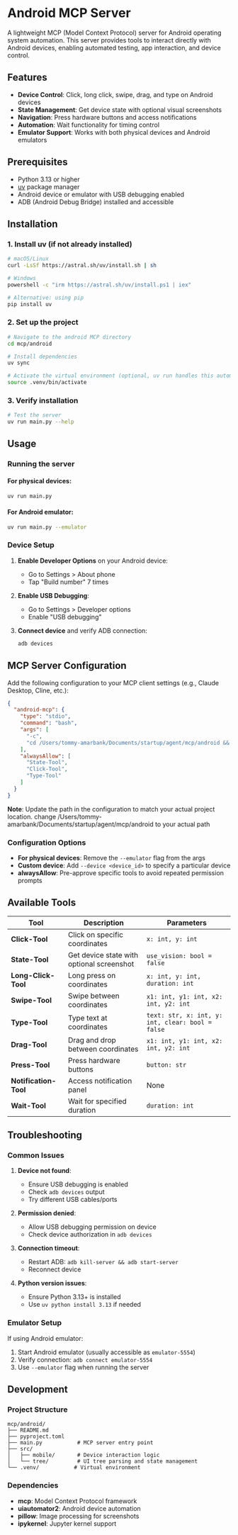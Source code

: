 # Android MCP Server

A lightweight MCP (Model Context Protocol) server for Android operating system automation. This server provides tools to interact directly with Android devices, enabling automated testing, app interaction, and device control.

## Features

- **Device Control**: Click, long click, swipe, drag, and type on Android devices
- **State Management**: Get device state with optional visual screenshots
- **Navigation**: Press hardware buttons and access notifications
- **Automation**: Wait functionality for timing control
- **Emulator Support**: Works with both physical devices and Android emulators

## Prerequisites

- Python 3.13 or higher
- [uv](https://docs.astral.sh/uv/) package manager
- Android device or emulator with USB debugging enabled
- ADB (Android Debug Bridge) installed and accessible

## Installation

### 1. Install uv (if not already installed)

```bash
# macOS/Linux
curl -LsSf https://astral.sh/uv/install.sh | sh

# Windows
powershell -c "irm https://astral.sh/uv/install.ps1 | iex"

# Alternative: using pip
pip install uv
```

### 2. Set up the project

```bash
# Navigate to the android MCP directory
cd mcp/android

# Install dependencies
uv sync

# Activate the virtual environment (optional, uv run handles this automatically)
source .venv/bin/activate
```

### 3. Verify installation

```bash
# Test the server
uv run main.py --help
```

## Usage

### Running the server

#### For physical devices:
```bash
uv run main.py
```

#### For Android emulator:
```bash
uv run main.py --emulator
```

### Device Setup

1. **Enable Developer Options** on your Android device:
   - Go to Settings > About phone
   - Tap "Build number" 7 times

2. **Enable USB Debugging**:
   - Go to Settings > Developer options
   - Enable "USB debugging"

3. **Connect device** and verify ADB connection:
   ```bash
   adb devices
   ```

## MCP Server Configuration

Add the following configuration to your MCP client settings (e.g., Claude Desktop, Cline, etc.):

```json
{
  "android-mcp": {
    "type": "stdio",
    "command": "bash",
    "args": [
      "-c",
      "cd /Users/tommy-amarbank/Documents/startup/agent/mcp/android && source .venv/bin/activate && uv run main.py --emulator"
    ],
    "alwaysAllow": [
      "State-Tool",
      "Click-Tool",
      "Type-Tool"
    ]
  }
}
```

**Note**: Update the path in the configuration to match your actual project location.
change /Users/tommy-amarbank/Documents/startup/agent/mcp/android to your actual path 

### Configuration Options

- **For physical devices**: Remove the `--emulator` flag from the args
- **Custom device**: Add `--device <device_id>` to specify a particular device
- **alwaysAllow**: Pre-approve specific tools to avoid repeated permission prompts

## Available Tools

| Tool | Description | Parameters |
|------|-------------|------------|
| **Click-Tool** | Click on specific coordinates | `x: int, y: int` |
| **State-Tool** | Get device state with optional screenshot | `use_vision: bool = false` |
| **Long-Click-Tool** | Long press on coordinates | `x: int, y: int, duration: int` |
| **Swipe-Tool** | Swipe between coordinates | `x1: int, y1: int, x2: int, y2: int` |
| **Type-Tool** | Type text at coordinates | `text: str, x: int, y: int, clear: bool = false` |
| **Drag-Tool** | Drag and drop between coordinates | `x1: int, y1: int, x2: int, y2: int` |
| **Press-Tool** | Press hardware buttons | `button: str` |
| **Notification-Tool** | Access notification panel | None |
| **Wait-Tool** | Wait for specified duration | `duration: int` |

## Troubleshooting

### Common Issues

1. **Device not found**:
   - Ensure USB debugging is enabled
   - Check `adb devices` output
   - Try different USB cables/ports

2. **Permission denied**:
   - Allow USB debugging permission on device
   - Check device authorization in `adb devices`

3. **Connection timeout**:
   - Restart ADB: `adb kill-server && adb start-server`
   - Reconnect device

4. **Python version issues**:
   - Ensure Python 3.13+ is installed
   - Use `uv python install 3.13` if needed

### Emulator Setup

If using Android emulator:

1. Start Android emulator (usually accessible as `emulator-5554`)
2. Verify connection: `adb connect emulator-5554`
3. Use `--emulator` flag when running the server

## Development

### Project Structure

```
mcp/android/
├── README.md
├── pyproject.toml
├── main.py           # MCP server entry point
├── src/
│   ├── mobile/       # Device interaction logic
│   └── tree/         # UI tree parsing and state management
└── .venv/           # Virtual environment
```

### Dependencies

- **mcp**: Model Context Protocol framework
- **uiautomator2**: Android device automation
- **pillow**: Image processing for screenshots
- **ipykernel**: Jupyter kernel support

